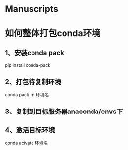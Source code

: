 # Manuscripts
# 如何整体打包conda环境


## 1、安装conda pack


pip install conda-pack


## 2、打包待复制环境


conda pack -n 环境名

## 3、复制到目标服务器anaconda/envs下


## 4、激活目标环境


conda acivate 环境名
